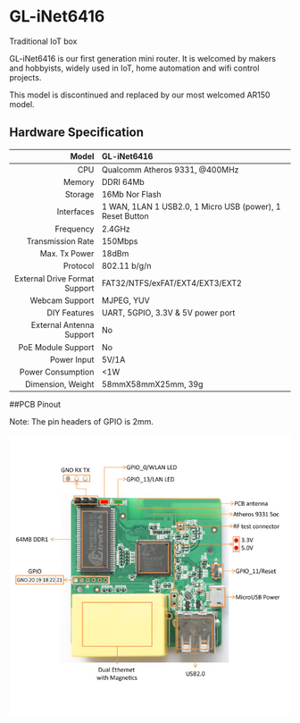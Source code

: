# 	GL-iNet6416

Traditional IoT box

GL-iNet6416 is our first generation mini router. It is welcomed by makers and hobbyists, widely used in IoT, home automation and wifi control projects.

This model is discontinued and replaced by our most welcomed AR150 model.



## Hardware Specification

|                         Model | GL-iNet6416                              |
| ----------------------------: | :--------------------------------------- |
|                           CPU | Qualcomm Atheros 9331, @400MHz           |
|                        Memory | DDRI 64Mb                                |
|                       Storage | 16Mb Nor Flash                           |
|                    Interfaces | 1 WAN, 1LAN 1 USB2.0, 1 Micro USB (power), 1 Reset Button |
|                     Frequency | 2.4GHz                                   |
|             Transmission Rate | 150Mbps                                  |
|                 Max. Tx Power | 18dBm                                    |
|                      Protocol | 802.11 b/g/n                             |
| External Drive Format Support | FAT32/NTFS/exFAT/EXT4/EXT3/EXT2          |
|                Webcam Support | MJPEG, YUV                               |
|                  DIY Features | UART, 5GPIO, 3.3V & 5V power port        |
|      External Antenna Support | No                                       |
|            PoE Module Support | No                                       |
|                   Power Input | 5V/1A                                    |
|             Power Consumption | <1W                                      |
|             Dimension, Weight | 58mmX58mmX25mm, 39g                      |



##PCB Pinout

Note: The pin headers of GPIO is 2mm.

![](src\6416-markings.jpg) 

   








